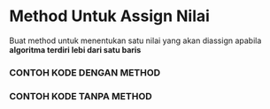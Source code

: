 # Method Untuk Assign Nilai

Buat method untuk menentukan satu nilai yang akan diassign apabila **algoritma terdiri lebi dari satu baris**

<script
  type="text/javascript"
  src="https://cdn.jsdelivr.net/npm/gist-embed@1.0.4/dist/gist-embed.min.js"
></script>

### CONTOH KODE DENGAN METHOD

<code data-gist-id="ebae3763e42f9780c03d5d47ae7f942b" data-gist-highlight-line="11" data-gist-line="543-562"></code>

<code data-gist-id="ebae3763e42f9780c03d5d47ae7f942b" data-gist-highlight-line="2-8" data-gist-line="562-570"></code>

### CONTOH KODE TANPA METHOD

<code data-gist-id="ebae3763e42f9780c03d5d47ae7f942b" data-gist-highlight-line="7,9" data-gist-line="543-562"></code>
